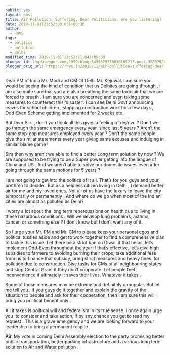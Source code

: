 ```yaml
---
public: yes
layout: post
title: Air Pollution. Suffering. Dear Politicians, are you listening?
date: 2019-11-01T23:52:00.001+05:30
author:
  - RavS
tags:
  - politics
  - pollution
  - delhi
modified_time: 2019-11-01T23:52:11.043+05:30
blogger_id: tag:blogger.com,1999:blog-5435629330016169213.post-388375281263525116
blogger_orig_url: https://ravs.in/2019/11/air-pollution-suffering-dear.html
---
```


Dear PM of India Mr. Modi and CM Of Delhi Mr. Kejriwal. I am sure you would be seeing the kind of condition that us Delhites are going through . I am also quite sure that you are also breathing the same toxic air that we are forced to breath . I am sure you are concerned and even taking some measures to counteract this ‘disaster’. I can see Delhi Govt announcing leaves for school children , stopping construction work for a few days , Odd-Even Scheme getting implemented for 2 weeks etc.

But Dear Sirs , don’t you think all this gives a feeling of déjà vu ? Don’t we go through the same emergency every year  since last 5 years ? Aren’t the same stop-gap measures employed every year ? Don’t the same people give the similar statements every year giving same excuses and indulging in similar blame game? 

Sirs then why aren’t we able to find a better Long term solution by now ? We are supposed to be trying to be a Super power getting into the league of China and US . And we aren’t able to solve our domestic issues even after going through the same motions for 5 years ?

I am not going to get into the politics of it all. That’s for you guys and your brethren to decide . But as a helpless citizen living in Delhi , I demand better air for me and my loved ones. Not all of us have the luxury to leave the city temporarily or permanently . And where do we go when most of the Indian cities are almost as polluted as Delhi?

I worry a lot about the long term repercussions on health due to living in these hazardous conditions . Will we develop lung problems, asthma, cancer, or something else ? I don’t know but I don’t want any of it.

So I urge your Mr. PM and Mr. CM to please keep your personal egos and political tussles aside and get to work together to find a comprehensive plan to tackle this issue. Let there be a strict ban on Diwali if that helps, let’s implement Odd-Even throughout the year if that’s effective, let’s give high subsidies to farmers to avoiding burning their crops, take additional fess from us to finance that subsidy, bring strict measures and heavy fines  for pollution due to construction. Give tasks for CMs of all neighbouring states and stop Central Grant if they don’t cooperate. Let people feel inconvenience if ultimately it saves their lives. Whatever it takes .

Some of these measures may be extreme and definitely unpopular. But let me tell you , if you guys do it together and explain the gravity of the situation to people and ask for their cooperation, then I am sure this will bring you political benefit only .

All it takes is political will and federalism in its true sense. I once again urge you  to consider and take action, if by any chance you get to read my request . This is a grave emergency and we are looking forward to your leadership to bring a permanent respite .

**PS:** My vote in coming Delhi Assembly election to the party promising better public transportation, better parking infrastructure and a serious long term solution to Air and Water pollution .
